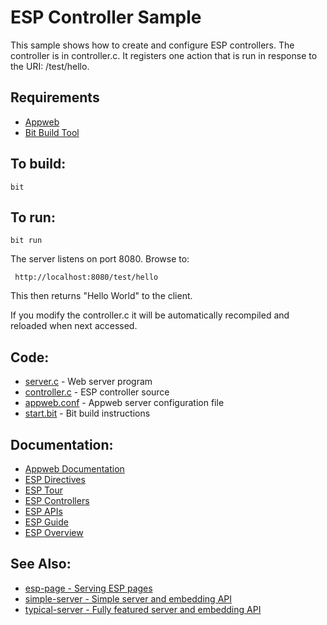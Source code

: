 ESP Controller Sample
===

This sample shows how to create and configure ESP controllers.
The controller is in controller.c. It registers one action that is run in response
to the URI: /test/hello.

Requirements
---
* [Appweb](http://embedthis.com/downloads/appweb/download.ejs)
* [Bit Build Tool](http://embedthis.com/downloads/bit/download.ejs)

To build:
---
    bit 

To run:
---
    bit run

The server listens on port 8080. Browse to: 
 
     http://localhost:8080/test/hello

This then returns "Hello World" to the client.

If you modify the controller.c it will be automatically recompiled and reloaded when 
next accessed.

Code:
---
* [server.c](server.c) - Web server program
* [controller.c](controller.c) - ESP controller source
* [appweb.conf](appweb.conf) - Appweb server configuration file
* [start.bit](start.bit) - Bit build instructions

Documentation:
---
* [Appweb Documentation](http://embedthis.com/products/appweb/doc/index.html)
* [ESP Directives](http://embedthis.com/products/appweb/doc/guide/appweb/users/dir/esp.html)
* [ESP Tour](http://embedthis.com/products/appweb/doc/guide/esp/users/tour.html)
* [ESP Controllers](http://embedthis.com/products/appweb/doc/guide/esp/users/controllers.html)
* [ESP APIs](http://embedthis.com/products/appweb/doc/api/esp.html)
* [ESP Guide](http://embedthis.com/products/appweb/doc/guide/esp/users/index.html)
* [ESP Overview](http://embedthis.com/products/appweb/doc/guide/esp/users/using.html)

See Also:
---
* [esp-page - Serving ESP pages](../esp-page/README.md)
* [simple-server - Simple server and embedding API](../simple-server/README.md)
* [typical-server - Fully featured server and embedding API](../typical-server/README.md)
